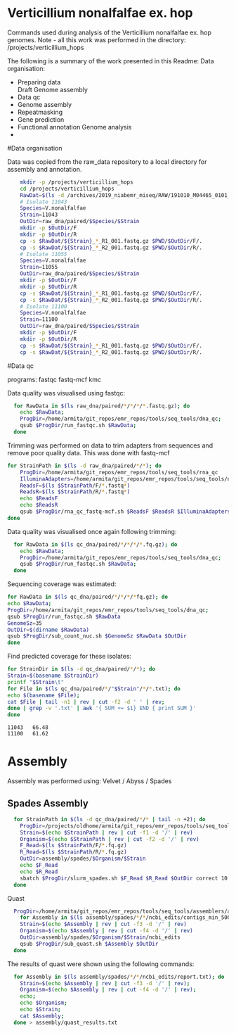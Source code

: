 Verticillium nonalfalfae ex. hop
====================

Commands used during analysis of the Verticillium nonalfalfae ex. hop genomes. Note - all this work was performed in the directory: /projects/verticillium_hops

The following is a summary of the work presented in this Readme:
Data organisation:
  * Preparing data  
Draft Genome assembly
  * Data qc
  * Genome assembly
  * Repeatmasking
  * Gene prediction
  * Functional annotation
Genome analysis
  *


#Data organisation

Data was copied from the raw_data repository to a local directory for assembly
and annotation.

```bash
    mkdir -p /projects/verticillium_hops
  	cd /projects/verticillium_hops
    RawDat=$(ls -d /archives/2019_niabemr_miseq/RAW/191010_M04465_0101_000000000-C6N3P/Data/Intensities/BaseCalls)
    # Isolate 11043
  	Species=V.nonalfalfae
  	Strain=11043
    OutDir=raw_dna/paired/$Species/$Strain
    mkdir -p $OutDir/F
    mkdir -p $OutDir/R
    cp -s $RawDat/${Strain}_*_R1_001.fastq.gz $PWD/$OutDir/F/.
    cp -s $RawDat/${Strain}_*_R2_001.fastq.gz $PWD/$OutDir/R/.
    # Isolate 11055
    Species=V.nonalfalfae
    Strain=11055
    OutDir=raw_dna/paired/$Species/$Strain
    mkdir -p $OutDir/F
    mkdir -p $OutDir/R
    cp -s $RawDat/${Strain}_*_R1_001.fastq.gz $PWD/$OutDir/F/.
    cp -s $RawDat/${Strain}_*_R2_001.fastq.gz $PWD/$OutDir/R/.
    # Isolate 11100
    Species=V.nonalfalfae
    Strain=11100
    OutDir=raw_dna/paired/$Species/$Strain
    mkdir -p $OutDir/F
    mkdir -p $OutDir/R
    cp -s $RawDat/${Strain}_*_R1_001.fastq.gz $PWD/$OutDir/F/.
    cp -s $RawDat/${Strain}_*_R2_001.fastq.gz $PWD/$OutDir/R/.
```


#Data qc

programs: fastqc fastq-mcf kmc

Data quality was visualised using fastqc:

```bash
  for RawData in $(ls raw_dna/paired/*/*/*/*.fastq.gz); do
    echo $RawData;
    ProgDir=/home/armita/git_repos/emr_repos/tools/seq_tools/dna_qc;
    qsub $ProgDir/run_fastqc.sh $RawData;
  done
```

Trimming was performed on data to trim adapters from sequences and remove poor quality data.
This was done with fastq-mcf

```bash
for StrainPath in $(ls -d raw_dna/paired/*/*); do
	ProgDir=/home/armita/git_repos/emr_repos/tools/seq_tools/rna_qc
	IlluminaAdapters=/home/armita/git_repos/emr_repos/tools/seq_tools/ncbi_adapters.fa
	ReadsF=$(ls $StrainPath/F/*.fastq*)
	ReadsR=$(ls $StrainPath/R/*.fastq*)
	echo $ReadsF
	echo $ReadsR
	qsub $ProgDir/rna_qc_fastq-mcf.sh $ReadsF $ReadsR $IlluminaAdapters DNA
done
```
Data quality was visualised once again following trimming:

```bash
  for RawData in $(ls qc_dna/paired/*/*/*/*.fq.gz); do
    echo $RawData;
    ProgDir=/home/armita/git_repos/emr_repos/tools/seq_tools/dna_qc;
    qsub $ProgDir/run_fastqc.sh $RawData;
  done
```


Sequencing coverage was estimated:

```bash
for RawData in $(ls qc_dna/paired/*/*/*/*fq.gz); do
echo $RawData;
ProgDir=/home/armita/git_repos/emr_repos/tools/seq_tools/dna_qc;
qsub $ProgDir/run_fastqc.sh $RawData
GenomeSz=35
OutDir=$(dirname $RawData)
qsub $ProgDir/sub_count_nuc.sh $GenomeSz $RawData $OutDir
done
```


Find predicted coverage for these isolates:

```bash
for StrainDir in $(ls -d qc_dna/paired/*/*); do
Strain=$(basename $StrainDir)
printf "$Strain\t"
for File in $(ls qc_dna/paired/*/"$Strain"/*/*.txt); do
echo $(basename $File);
cat $File | tail -n1 | rev | cut -f2 -d ' ' | rev;
done | grep -v '.txt' | awk '{ SUM += $1} END { print SUM }'
done
```

```
11043	66.48
11100	61.62
```

# Assembly
Assembly was performed using: Velvet / Abyss / Spades

## Spades Assembly

```bash
  for StrainPath in $(ls -d qc_dna/paired/*/* | tail -n +2); do
    ProgDir=/projects/oldhome/armita/git_repos/emr_repos/tools/seq_tools/assemblers/spades
    Strain=$(echo $StrainPath | rev | cut -f1 -d '/' | rev)
    Organism=$(echo $StrainPath | rev | cut -f2 -d '/' | rev)
    F_Read=$(ls $StrainPath/F/*.fq.gz)
    R_Read=$(ls $StrainPath/R/*.fq.gz)
    OutDir=assembly/spades/$Organism/$Strain
    echo $F_Read
    echo $R_Read
    sbatch $ProgDir/slurm_spades.sh $F_Read $R_Read $OutDir correct 10
  done
```

Quast

```bash
  ProgDir=/home/armita/git_repos/emr_repos/tools/seq_tools/assemblers/assembly_qc/quast
    for Assembly in $(ls assembly/spades/*/*/ncbi_edits/contigs_min_500bp.fasta); do
    Strain=$(echo $Assembly | rev | cut -f3 -d '/' | rev)
    Organism=$(echo $Assembly | rev | cut -f4 -d '/' | rev)  
    OutDir=assembly/spades/$Organism/$Strain/ncbi_edits
    qsub $ProgDir/sub_quast.sh $Assembly $OutDir
  done
```

The results of quast were shown using the following commands:

```bash
  for Assembly in $(ls assembly/spades/*/*/ncbi_edits/report.txt); do
    Strain=$(echo $Assembly | rev | cut -f3 -d '/' | rev);
    Organism=$(echo $Assembly | rev | cut -f4 -d '/' | rev);
    echo;
    echo $Organism;
    echo $Strain;
    cat $Assembly;
  done > assembly/quast_results.txt
```
